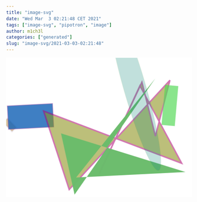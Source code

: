 ```yaml
---
title: "image-svg"
date: "Wed Mar  3 02:21:48 CET 2021"
tags: ["image-svg", "pipotron", "image"]
author: m1ch3l
categories: ["generated"]
slug: "image-svg/2021-03-03-02:21:48"
---
```


![](image.svg)
